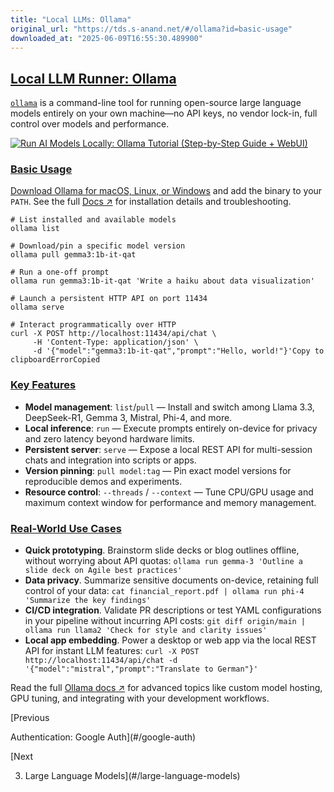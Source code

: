 ```yaml
---
title: "Local LLMs: Ollama"
original_url: "https://tds.s-anand.net/#/ollama?id=basic-usage"
downloaded_at: "2025-06-09T16:55:30.489900"
---
```


[Local LLM Runner: Ollama](#/ollama?id=local-llm-runner-ollama)
---------------------------------------------------------------

[`ollama`](https://github.com/ollama/ollama) is a command-line tool for running open-source large language models entirely on your own machine—no API keys, no vendor lock-in, full control over models and performance.

[![Run AI Models Locally: Ollama Tutorial (Step-by-Step Guide + WebUI)](https://i.ytimg.com/vi_webp/Lb5D892-2HY/sddefault.webp)](https://youtu.be/Lb5D892-2HY)

### [Basic Usage](#/ollama?id=basic-usage)

[Download Ollama for macOS, Linux, or Windows](https://ollama.com/) and add the binary to your `PATH`. See the full [Docs ↗](https://ollama.com/docs) for installation details and troubleshooting.

```
# List installed and available models
ollama list

# Download/pin a specific model version
ollama pull gemma3:1b-it-qat

# Run a one-off prompt
ollama run gemma3:1b-it-qat 'Write a haiku about data visualization'

# Launch a persistent HTTP API on port 11434
ollama serve

# Interact programmatically over HTTP
curl -X POST http://localhost:11434/api/chat \
     -H 'Content-Type: application/json' \
     -d '{"model":"gemma3:1b-it-qat","prompt":"Hello, world!"}'Copy to clipboardErrorCopied
```

### [Key Features](#/ollama?id=key-features)

* **Model management**: `list`/`pull` — Install and switch among Llama 3.3, DeepSeek-R1, Gemma 3, Mistral, Phi-4, and more.
* **Local inference**: `run` — Execute prompts entirely on-device for privacy and zero latency beyond hardware limits.
* **Persistent server**: `serve` — Expose a local REST API for multi-session chats and integration into scripts or apps.
* **Version pinning**: `pull model:tag` — Pin exact model versions for reproducible demos and experiments.
* **Resource control**: `--threads` / `--context` — Tune CPU/GPU usage and maximum context window for performance and memory management.

### [Real-World Use Cases](#/ollama?id=real-world-use-cases)

* **Quick prototyping**. Brainstorm slide decks or blog outlines offline, without worrying about API quotas: `ollama run gemma-3 'Outline a slide deck on Agile best practices'`
* **Data privacy**. Summarize sensitive documents on-device, retaining full control of your data: `cat financial_report.pdf | ollama run phi-4 'Summarize the key findings'`
* **CI/CD integration**. Validate PR descriptions or test YAML configurations in your pipeline without incurring API costs: `git diff origin/main | ollama run llama2 'Check for style and clarity issues'`
* **Local app embedding**. Power a desktop or web app via the local REST API for instant LLM features: `curl -X POST http://localhost:11434/api/chat -d '{"model":"mistral","prompt":"Translate to German"}'`

Read the full [Ollama docs ↗](https://github.com/ollama/ollama/tree/main/docs) for advanced topics like custom model hosting, GPU tuning, and integrating with your development workflows.

[Previous

Authentication: Google Auth](#/google-auth)

[Next

3. Large Language Models](#/large-language-models)
